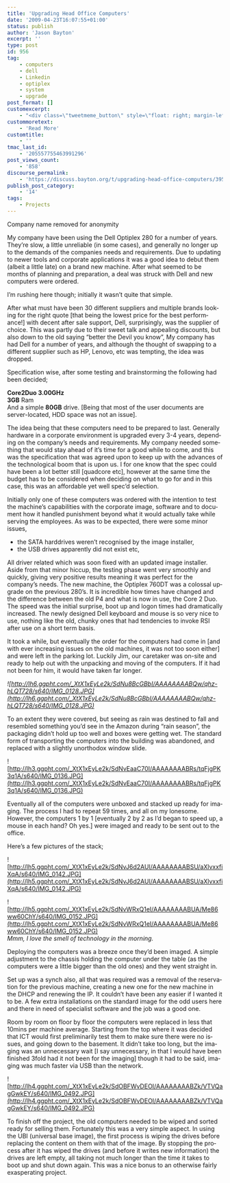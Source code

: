 ```yaml
---
title: 'Upgrading Head Office Computers'
date: '2009-04-23T16:07:55+01:00'
status: publish
author: 'Jason Bayton'
excerpt: ''
type: post
id: 956
tag:
    - computers
    - dell
    - Linkedin
    - optiplex
    - system
    - upgrade
post_format: []
customexcerpt:
    - "<div class=\"tweetmeme_button\" style=\"float: right; margin-left: 10px;\"><iframe src=\"http://api.tweetmeme.com/button.js?url=&amp;style=normal\" height=\"61\" width=\"50\" frameborder=\"0\" scrolling=\"no\"></iframe></div>\r\n<p id=\"top\" />\r\n<p class=\"MsoNormal\">Company name removed for anonymity</p>\r\n<p class=\"MsoNormal\">\r\n\r\n<!-- AddThis Button BEGIN -->\r\n<script type=\"text/javascript\">\r\n//<!--var addthis_append_data = 'false';var addthis_language = 'en';//-->\r\n</script>\r\n<div class=\"addthis_container\"><a href=\"http://www.addthis.com/bookmark.php?v=250&amp;username=wp-4b7d46d207c7409f\" class=\"addthis_button\" addthis:url=\"\" addthis:title=\"\"><img src=\"http://s7.addthis.com/static/btn/v2/lg-share-en.gif\" width=\"125\" height=\"16\" style=\"border:0\" alt=\"Bookmark and Share\"/></a><script type=\"text/javascript\" src=\"http://s7.addthis.com/js/250/addthis_widget.js#username=wp-4b7d46d207c7409f\"></script></div>\r\n<!-- AddThis Button END -->"
custommoretext:
    - 'Read More'
customtitle:
    - ''
tmac_last_id:
    - '205557755463991296'
post_views_count:
    - '858'
discourse_permalink:
    - 'https://discuss.bayton.org/t/upgrading-head-office-computers/395'
publish_post_category:
    - '14'
tags:
    - Projects
---
```

<span lang="EN-GB">Company name removed for anonymity</span>

<span lang="EN-GB">My company have been using the Dell Optiplex 280 for a number of years. They’re slow, a little unreliable (in some cases), and generally no longer up to the demands of the companies needs and requirements. Due to updating to newer tools and corporate applications it was a good idea to debut them (albeit a little late) on a brand new machine. After what seemed to be months of planning and preparation, a deal was struck with Dell and new computers were ordered.</span>

<span lang="EN-GB">I’m rushing here though; initially it wasn’t quite that simple.</span>

<span lang="EN-GB">  
</span>

<span lang="EN-GB">After what must have been 30 different suppliers and multiple brands looking for the right quote \[that being the lowest price for the best performance!\] with decent after sale support, Dell, surprisingly, was the supplier of choice. This was partly due to their sweet talk and appealing discounts, but also down to the old saying “better the Devil you know”, My company has had Dell for a number of years, and although the thought of swapping to a different supplier such as HP, Lenovo, etc was tempting, the idea was dropped.</span>

<span lang="EN-GB">Specification wise, after some testing and brainstorming the following had been decided;</span>

**<span lang="EN-GB">Core2Duo 3.00GHz</span>**<span lang="EN-GB">  
</span>**<span lang="EN-GB">3GB</span>** <span lang="EN-GB">Ram  
And a simple</span><span lang="EN-GB"> **80GB** </span><span lang="EN-GB">drive. \[Being that most of the user documents are server-located, HDD space was not an issue\].</span>

<span lang="EN-GB">The idea being that these computers need to be prepared to last. Generally hardware in a corporate environment is upgraded every 3-4 years, depending on the company’s needs and requirements. My company needed something that would stay ahead of it’s time for a good while to come, and this was the specification that was agreed upon to keep up with the advances of the technological boom that is upon us. I for one know that the spec could have been a lot better still \[quadcore etc\], however at the same time the budget has to be considered when deciding on what to go for and in this case, this was an affordable yet well spec’d selection.</span>

<span lang="EN-GB">Initially only one of these computers was ordered with the intention to test the machine’s capabilities with the corporate image, software and to document how it handled punishment beyond what it would actually take while serving the employees. As was to be expected, there were some minor issues,</span>

- <span lang="EN-GB">the SATA harddrives weren’t recognised by the image installer,</span>
- <span lang="EN-GB">the USB drives apparently did not exist etc,</span>

<span lang="EN-GB">All driver related which was soon fixed with an updated image installer. Aside from that minor hiccup, the testing phase went very smoothly and quickly, giving very positive results meaning it was perfect for the company’s needs. The new machine, the Optiplex 760DT was a colossal upgrade on the previous 280’s. It is incredible how times have changed and the difference between the old P4 and what is now in use, the Core 2 Duo. The speed was the initial surprise, boot up and logon times had dramatically increased. The newly designed Dell keyboard and mouse is so very nice to use, nothing like the old, chunky ones that had tendencies to invoke RSI after use on a short term basis.</span>

<span lang="EN-GB">It took a while, but eventually the order for the computers had come in \[and with ever increasing issues on the old machines, it was not too soon either\] and were left in the parking lot. Luckily Jim, our caretaker was on-site and ready to help out with the unpacking and moving of the computers. If it had not been for him, it would have taken far longer.</span>

*![http://lh6.ggpht.com/_XtX1xEyLe2k/SdNu8BcGBbI/AAAAAAAABQw/qhz-hLQT728/s640/IMG_0128.JPG](http://lh6.ggpht.com/_XtX1xEyLe2k/SdNu8BcGBbI/AAAAAAAABQw/qhz-hLQT728/s640/IMG_0128.JPG)*

<span lang="EN-GB">To an extent they were covered, but seeing as rain was destined to fall and resembled something you’d see in the Amazon during “rain season”, the packaging didn’t hold up too well and boxes were getting wet. The standard form of transporting the computers into the building was abandoned, and replaced with a slightly unorthodox window slide.</span>

![http://lh3.ggpht.com/_XtX1xEyLe2k/SdNvEaaC70I/AAAAAAAABRs/tqFjgPK3q1A/s640/IMG_0136.JPG](http://lh3.ggpht.com/_XtX1xEyLe2k/SdNvEaaC70I/AAAAAAAABRs/tqFjgPK3q1A/s640/IMG_0136.JPG)

<span lang="EN-GB">Eventually all of the computers were unboxed and stacked up ready for imaging. The process I had to repeat 59 times, and all on my lonesome. However, the computers 1 by 1 \[eventually 2 by 2 as I’d began to speed up, a mouse in each hand? Oh yes.\] were imaged and ready to be sent out to the office.</span>

<span lang="EN-GB">Here’s a few pictures of the stack;</span>

![http://lh5.ggpht.com/_XtX1xEyLe2k/SdNvJ6d2AUI/AAAAAAAABSU/aXlvxxfiXqA/s640/IMG_0142.JPG](http://lh5.ggpht.com/_XtX1xEyLe2k/SdNvJ6d2AUI/AAAAAAAABSU/aXlvxxfiXqA/s640/IMG_0142.JPG)

![http://lh5.ggpht.com/_XtX1xEyLe2k/SdNvWRxQ1eI/AAAAAAAABUA/Me86ww60ChY/s640/IMG_0152.JPG](http://lh5.ggpht.com/_XtX1xEyLe2k/SdNvWRxQ1eI/AAAAAAAABUA/Me86ww60ChY/s640/IMG_0152.JPG)<span lang="EN-GB">  
*Mmm, I love the smell of technology in the morning.*</span>

<span lang="EN-GB">Deploying the computers was a breeze once they’d been imaged. A simple adjustment to the chassis holding the computer under the table (as the computers were a little bigger than the old ones) and they went straight in.</span>

<span lang="EN-GB">Set up was a synch also, all that was required was a removal of the reservation for the previous machine, creating a new one for the new machine in the DHCP and renewing the IP. It couldn’t have been any easier if I wanted it to be. A few extra installations on the standard image for the odd users here and there in need of specialist software and the job was a good one.</span>

<span lang="EN-GB">Room by room on floor by floor the computers were replaced in less that 10mins per machine average. Starting from the top where it was decided that ICT would first preliminarily test them to make sure there were no issues, and going down to the basement. It didn’t take too long, but the imaging was an unnecessary wait \[I say unnecessary, in that I would have been finished 3fold had it not been for the imaging\] though it had to be said, imaging was much faster via USB than the network.</span>

![http://lh4.ggpht.com/_XtX1xEyLe2k/SdOBFWvDEOI/AAAAAAAABZk/VTVQagGwkEY/s640/IMG_0492.JPG](http://lh4.ggpht.com/_XtX1xEyLe2k/SdOBFWvDEOI/AAAAAAAABZk/VTVQagGwkEY/s640/IMG_0492.JPG)

<span lang="EN-GB">To finish off the project, the old computers needed to be wiped and sorted ready for selling them. Fortunately this was a very simple aspect. In using the UBI (universal base image), the first process is wiping the drives before replacing the content on them with that of the image. By stopping the process after it has wiped the drives (and before it writes new information) the drives are left empty, all taking not much longer than the time it takes to boot up and shut down again. This was a nice bonus to an otherwise fairly exasperating project.  
</span>